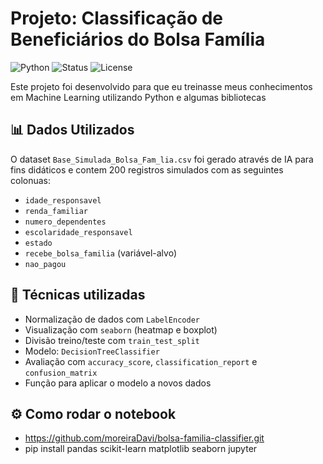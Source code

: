 # Projeto: Classificação de Beneficiários do Bolsa Família

![Python](https://img.shields.io/badge/Python-3.11-blue)
![Status](https://img.shields.io/badge/status-em%20desenvolvimento-yellow)
![License](https://img.shields.io/badge/license-MIT-green)

Este projeto foi desenvolvido para que eu treinasse meus conhecimentos em Machine Learning utilizando Python e algumas bibliotecas

##  📊 Dados Utilizados

O dataset `Base_Simulada_Bolsa_Fam_lia.csv` foi gerado através de IA para fins didáticos e contem 200 registros simulados com as seguintes colonuas:
- `idade_responsavel`
- `renda_familiar`
- `numero_dependentes`
- `escolaridade_responsavel`
- `estado`
- `recebe_bolsa_familia` (variável-alvo)
- `nao_pagou`

## 🧠 Técnicas utilizadas

- Normalização de dados com `LabelEncoder`
- Visualização com `seaborn` (heatmap e boxplot)
- Divisão treino/teste com `train_test_split`
- Modelo: `DecisionTreeClassifier`
- Avaliação com `accuracy_score`, `classification_report` e `confusion_matrix`
- Função para aplicar o modelo a novos dados

## ⚙️ Como rodar o notebook

- https://github.com/moreiraDavi/bolsa-familia-classifier.git
- pip install pandas scikit-learn matplotlib seaborn jupyter
